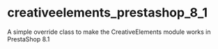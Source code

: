# creativeelements_prestashop_8_1
A simple override class to make the CreativeElements module works in PrestaShop 8.1
